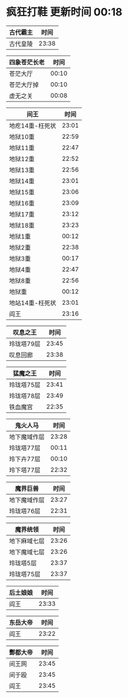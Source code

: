# 疯狂打鞋 更新时间 00:18

| 古代霸主   | 时间    |
|--------|-------|
| 古代皇陵 | 23:38 |

| 四象苍茫长老   | 时间    |
|--------|-------|
| 苍茫大厅 | 00:10 |
| 苍茫大厅掉 | 00:10 |
| 虚无之关 | 00:08 |

| 间王   | 时间    |
|--------|-------|
| 地疙14重-枉死状 | 23:01 |
| 地狱10重 | 22:59 |
| 地狱11重 | 22:47 |
| 地狱12重 | 22:52 |
| 地狱13重 | 22:56 |
| 地狱14重 | 23:01 |
| 地狱15重 | 23:06 |
| 地狱16重 | 23:09 |
| 地狱17重 | 23:12 |
| 地狱18重 | 23:23 |
| 地狱1重 | 00:12 |
| 地狱2重 | 22:38 |
| 地狱3重 | 00:17 |
| 地狱4重 | 22:47 |
| 地狱8重 | 22:56 |
| 地狱重 | 00:12 |
| 地站14重-枉死状 | 23:01 |
| 阎王 | 23:16 |

| 叹息之王   | 时间    |
|--------|-------|
| 玲珑塔79层 | 23:45 |
| 叹息回廊 | 23:38 |

| 猛魔之王   | 时间    |
|--------|-------|
| 玲珑塔75层 | 23:41 |
| 玲珑塔78层 | 23:49 |
| 铁血魔宫 | 22:35 |

| 鬼火人马   | 时间    |
|--------|-------|
| 地下魔域作层 | 23:28 |
| 玲珑塔77层 | 00:11 |
| 玲下卉77层 | 00:10 |
| 玲下塔77层 | 22:32 |

| 魔界巨兽   | 时间    |
|--------|-------|
| 地下魔域作层 | 23:27 |
| 玲珑塔76层 | 22:31 |

| 魔界统领   | 时间    |
|--------|-------|
| 地下麻域七层 | 23:26 |
| 地下魔域七层 | 23:26 |
| 玲珑塔5层 | 23:37 |
| 玲珑塔75层 | 23:37 |

| 后土娘娘   | 时间    |
|--------|-------|
| 阎王 | 23:33 |

| 东岳大帝   | 时间    |
|--------|-------|
| 阎王 | 23:22 |

| 酆都大帝   | 时间    |
|--------|-------|
| 间王网 | 23:45 |
| 间于殴 | 23:45 |
| 阎王 | 23:45 |